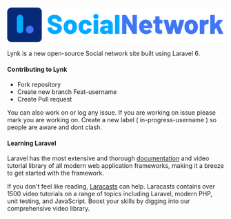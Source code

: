 ![Alt text](public/assets/img/lynk_logo_trans.png?raw=true "Lynk Logo")

Lynk is a new open-source Social network site built using Laravel 6.

#### Contributing to Lynk

* Fork repository
* Create new branch Feat-username
* Create Pull request

You can also work on or log any issue. If you are working on issue please mark you are working on.
Create a new label ( in-progress-username ) so people are aware and dont clash.


#### Learning Laravel

Laravel has the most extensive and thorough [documentation](https://laravel.com/docs) and video tutorial library of all modern web application frameworks, making it a breeze to get started with the framework.

If you don't feel like reading, [Laracasts](https://laracasts.com) can help. Laracasts contains over 1500 video tutorials on a range of topics including Laravel, modern PHP, unit testing, and JavaScript. Boost your skills by digging into our comprehensive video library.

